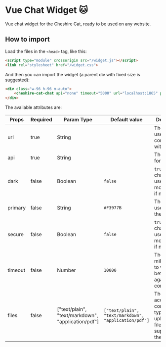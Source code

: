 # Vue Chat Widget 🐱

Vue chat widget for the Cheshire Cat, ready to be used on any website.

## How to import

Load the files in the `<head>` tag, like this:

```html
<script type="module" crossorigin src="/widget.js"></script>
<link rel="stylesheet" href="/widget.css">
```

And then you can import the widget (a parent div with fixed size is suggested):

```html
<div class="w-96 h-96 m-auto">
    <cheshire-cat-chat api="none" timeout="5000" url="localhost:1865" primary="#00ff00" dark />
</div>
```

The available attributes are:

| Props   | Required | Param Type | Default value | Description                                           |
|---------|----------|------------|---------------|-------------------------------------------------------|
| url     | true     | String     |               | The URL to use to communicate with the Cat. |
| api     | true     | String     |               | The API key for the Cat. |
| dark | false | Boolean | `false` | `true` if the chat have to use the dark mode. `false` if not. |
| primary | false | String | `#F3977B` | The color to use to stylize the chat. |
| secure | false | Boolean | `false` | `true` if the chat have to use the dark mode. `false` if not. |
| timeout | false | Number | `10000` | The delay (in milliseconds) to wait before trying again to connect. |
| files | false | ["text/plain", "text/markdown", "application/pdf"] | `["text/plain", "text/markdown", "application/pdf"]` | The accepted content types when uploading a file (must be supported by the cat) |
